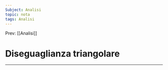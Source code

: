 ```yaml
---
Subject: Analisi
topic: nota
tags: Analisi
---
```


Prev: [[Analisi]]

# Diseguaglianza triangolare
---
